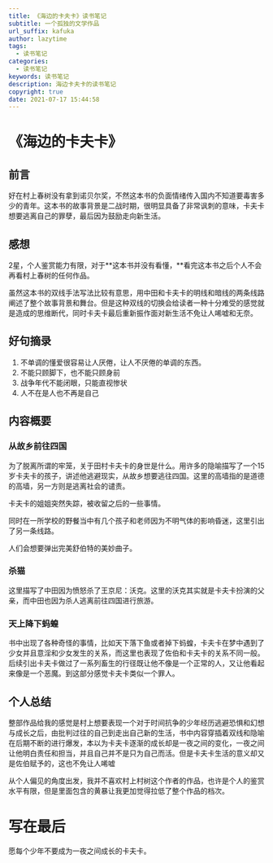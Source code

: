 ```yaml
---
title: 《海边的卡夫卡》读书笔记
subtitle: 一个孤独的文学作品
url_suffix: kafuka
author: lazytime
tags:
  - 读书笔记
categories:
  - 读书笔记
keywords: 读书笔记
description: 海边卡夫卡的读书笔记
copyright: true
date: 2021-07-17 15:44:58
---
```


# **《海边的卡夫卡》**

## **前言**

好在村上春树没有拿到诺贝尔奖，不然这本书的负面情绪传入国内不知道要毒害多少的青年。这本书的故事背景是二战时期，很明显具备了非常讽刺的意味，卡夫卡想要逃离自己的罪孽，最后因为鼓励走向新生活。

## **感想**

2星，个人鉴赏能力有限，对于**这本书并没有看懂，**看完这本书之后个人不会再看村上春树的任何作品。

虽然这本书的双线手法写法比较有意思，用中田和卡夫卡的明线和暗线的两条线路阐述了整个故事背景和舞台。但是这种双线的切换会给读者一种十分难受的感觉就是造成的思维断代，同时卡夫卡最后重新振作面对新生活不免让人唏嘘和无奈。

## **好句摘录**

1. 不单调的懂爱很容易让人厌倦，让人不厌倦的单调的东西。
2. 不能只顾脚下，也不能只顾身前
3. 战争年代不能闭眼，只能直视惨状
4. 人不在是人也不再是自己

<!-- more -->

## **内容概要**

### **从故乡前往四国**

为了脱离所谓的牢笼，关于田村卡夫卡的身世是什么。用许多的隐喻描写了一个15岁卡夫卡的孩子，讲述他逃避现实，从故乡想要逃往四国。这里的高墙指的是道德的高墙，另一方则是逃离社会的谴责。

卡夫卡的姐姐突然失踪，被收留之后的一些事情。

同时在一所学校的野餐当中有几个孩子和老师因为不明气体的影响昏迷，这里引出了另一条线路。

人们会想要弹出完美舒伯特的美妙曲子。

### **杀猫**

这里描写了中田因为愤怒杀了王京尼：沃克。这里的沃克其实就是卡夫卡扮演的父亲，而中田也因为杀人逃离前往四国进行旅游。

### **天上降下蚂蝗**

书中出现了各种奇怪的事情，比如天下落下鱼或者掉下蚂蝗，卡夫卡在梦中遇到了少女并且意淫和少女发生的关系，而这里也表现了佐伯和卡夫卡的关系不同一般。后续引出卡夫卡做过了一系列畜生的行径既让他不像是一个正常的人，又让他看起来像是一个恶魔。到这部分感觉卡夫卡类似一个罪人。

## **个人总结**

整部作品给我的感觉是村上想要表现一个对于时间抗争的少年经历逃避恐惧和幻想与成长之后，由批判过往的自己到走出自己新的生活，书中内容穿插着双线和隐喻在后期不断的进行爆发，本以为卡夫卡逐渐的成长却是一夜之间的变化，一夜之间让他明白责任和担当，并且自己并不是只为自己而活。但是卡夫卡生活的意义却又是佐伯赋予的，这也不免让人唏嘘

从个人偏见的角度出发，我并不喜欢村上村树这个作者的作品，也许是个人的鉴赏水平有限，但是里面包含的黄暴让我更加觉得拉低了整个作品的档次。

# **写在最后**

愿每个少年不要成为一夜之间成长的卡夫卡。
